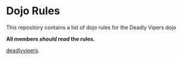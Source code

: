 Dojo Rules
==========

This repository contains a list of dojo rules for the Deadly Vipers dojo

**All members _should read_ the rules.**

[deadlyvipers](https://github.com/deadlyvipers).

